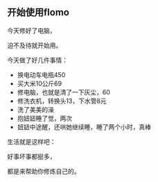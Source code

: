 ## 开始使用flomo

今天修好了电脑，

迫不及待就开始用。


今天做了好几件事情：
* 换电动车电瓶450
* 买大米10公斤69
* 修电脑，也就是清了一下灰尘，60
* 修洗衣机，转换头13，下水管8元
* 洗了美美的澡
* 抱妞妞睡了觉，两次
* 妞妞中途醒，还哄她继续睡，睡了两个小时，真棒


生活就是这样吧：

好事坏事都挺多，

都是来帮助你修炼自己的。



